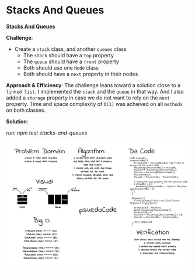 # Stacks And Queues

[**Stacks And Queues**](./stacks-and-queues.js)

**Challenge**:
- Create a `stack` class, and another `queues` class
  - The `stack` should have a `top` property
  - The `queue` should have a `front` property
  - Both should use one `Node` class
  - Both should have a `next` property in their nodes

**Approach & Efficiency**: The challenge leans toward a solution close to a `linked list`. I implemented the `stack` and the `queue` in that way. And I also added a `storage` property in case we do not want to rely on the `next` property. Time and space complexity of `O(1)` was achieved on all `methods` on both classes.

**Solution**:

*run: npm test stacks-and-queues*

![stacksAndQueues img](../../assets/stacks-and-queues.png)
